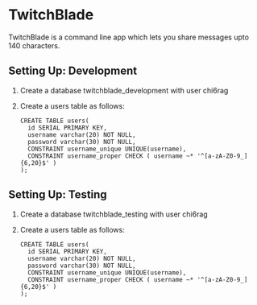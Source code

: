 TwitchBlade
===========

TwitchBlade is a command line app which lets you share messages upto 140 characters.

Setting Up: Development
-----------------------
1. Create a database twitchblade_development with user chi6rag
2. Create a users table as follows:
    
    ```
    CREATE TABLE users(
      id SERIAL PRIMARY KEY,
      username varchar(20) NOT NULL,
      password varchar(30) NOT NULL,
      CONSTRAINT username_unique UNIQUE(username),
      CONSTRAINT username_proper CHECK ( username ~* '^[a-zA-Z0-9_]{6,20}$' )
    );
    ```

Setting Up: Testing
-----------------------
1. Create a database twitchblade_testing with user chi6rag
2. Create a users table as follows:
    
    ```
    CREATE TABLE users(
      id SERIAL PRIMARY KEY,
      username varchar(20) NOT NULL,
      password varchar(30) NOT NULL,
      CONSTRAINT username_unique UNIQUE(username),
      CONSTRAINT username_proper CHECK ( username ~* '^[a-zA-Z0-9_]{6,20}$' )
    );
    ```